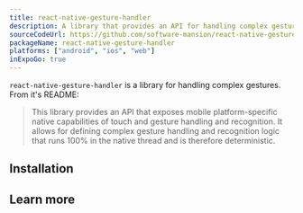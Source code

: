 ```yaml
---
title: react-native-gesture-handler
description: A library that provides an API for handling complex gestures.
sourceCodeUrl: https://github.com/software-mansion/react-native-gesture-handler
packageName: react-native-gesture-handler
platforms: ["android", "ios", "web"]
inExpoGo: true
---
```


`react-native-gesture-handler` is a library for handling complex gestures. From it's README:

> This library provides an API that exposes mobile platform-specific native capabilities of touch and gesture handling and recognition. It allows for defining complex gesture handling and recognition logic that runs 100% in the native thread and is therefore deterministic.

## Installation

## Learn more